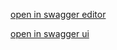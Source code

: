 [open in swagger editor](https://editor.swagger.io/?url=https://raw.githubusercontent.com/opctl/spec/master/api/openapi.yaml)

[open in swagger ui](http://petstore.swagger.io/?url=https://raw.githubusercontent.com/opctl/spec/master/api/openapi.yaml)
